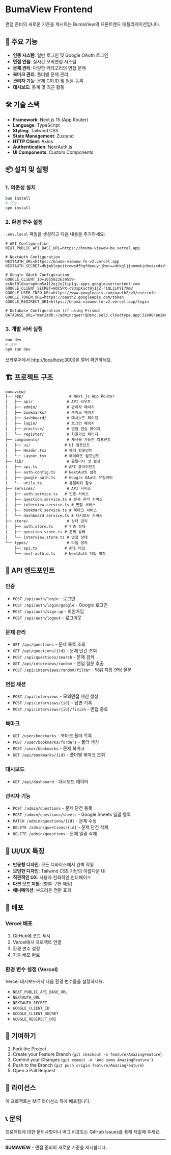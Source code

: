 # BumaView Frontend

면접 준비의 새로운 기준을 제시하는 BumaView의 프론트엔드 애플리케이션입니다.

## 🚀 주요 기능

- **인증 시스템**: 일반 로그인 및 Google OAuth 로그인
- **면접 연습**: 실시간 모의면접 시스템
- **문제 관리**: 다양한 카테고리의 면접 문제
- **북마크 관리**: 폴더별 문제 관리
- **관리자 기능**: 문제 CRUD 및 일괄 등록
- **대시보드**: 통계 및 최근 활동

## 🛠️ 기술 스택

- **Framework**: Next.js 15 (App Router)
- **Language**: TypeScript
- **Styling**: Tailwind CSS
- **State Management**: Zustand
- **HTTP Client**: Axios
- **Authentication**: NextAuth.js
- **UI Components**: Custom Components

## 📦 설치 및 실행

### 1. 의존성 설치

```bash
bun install
# 또는
npm install
```

### 2. 환경 변수 설정

`.env.local` 파일을 생성하고 다음 내용을 추가하세요:

```env
# API Configuration
NEXT_PUBLIC_API_BASE_URL=https://bnuma-viewew-be.vercel.app

# NextAuth Configuration
NEXTAUTH_URL=https://bnuma-viewew-fe-v2.vercel.app
NEXTAUTH_SECRET=dkjmklopuitrewsdfhgfdeeuyjjhm+==dnkgljjnnmmkjnbvzzxdsdfgh

# Google OAuth Configuration
GOOGLE_CLIENT_ID=1055022639559-es8qf9ldooropmnm5a1l2oj1o2tip1qi.apps.googleusercontent.com
GOOGLE_CLIENT_SECRET=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
GOOGLE_USER_INFO_URL=https://www.googleapis.com/oauth2/v3/userinfo
GOOGLE_TOKEN_URL=https://oauth2.googleapis.com/token
GOOGLE_REDIRECT_URI=https://bnuma-viewew-fe-v2.vercel.app/login

# Database Configuration (if using Prisma)
DATABASE_URL="mariadb://admin:qwer!Q@svc.sel3.cloudtype.app:31480/animal"
```

### 3. 개발 서버 실행

```bash
bun dev
# 또는
npm run dev
```

브라우저에서 [http://localhost:3000](http://localhost:3000)을 열어 확인하세요.

## 🏗️ 프로젝트 구조

```
bumaview/
├── app/                    # Next.js App Router
│   ├── api/               # API 라우트
│   ├── admin/             # 관리자 페이지
│   ├── bookmarks/         # 북마크 페이지
│   ├── dashboard/         # 대시보드 페이지
│   ├── login/             # 로그인 페이지
│   ├── practice/          # 면접 연습 페이지
│   └── register/          # 회원가입 페이지
├── components/            # 재사용 가능한 컴포넌트
│   ├── ui/               # UI 컴포넌트
│   ├── Header.tsx        # 헤더 컴포넌트
│   └── Layout.tsx        # 레이아웃 컴포넌트
├── lib/                   # 유틸리티 및 설정
│   ├── api.ts            # API 클라이언트
│   ├── auth-config.ts    # NextAuth 설정
│   ├── google-auth.ts    # Google OAuth 유틸리티
│   └── utils.ts          # 유틸리티 함수
├── services/              # API 서비스
│   ├── auth.service.ts   # 인증 서비스
│   ├── question.service.ts # 문제 관리 서비스
│   ├── interview.service.ts # 면접 서비스
│   ├── bookmark.service.ts # 북마크 서비스
│   └── dashboard.service.ts # 대시보드 서비스
├── store/                 # 상태 관리
│   ├── auth.store.ts     # 인증 상태
│   ├── question.store.ts # 문제 상태
│   └── interview.store.ts # 면접 상태
└── types/                 # 타입 정의
    ├── api.ts            # API 타입
    └── next-auth.d.ts    # NextAuth 타입 확장
```

## 🔧 API 엔드포인트

### 인증
- `POST /api/auth/login` - 로그인
- `POST /api/auth/login/google` - Google 로그인
- `POST /api/auth/sign-up` - 회원가입
- `POST /api/auth/logout` - 로그아웃

### 문제 관리
- `GET /api/questions` - 문제 목록 조회
- `GET /api/questions/{id}` - 문제 단건 조회
- `POST /api/questions/search` - 문제 검색
- `GET /api/interviews/random` - 랜덤 질문 추출
- `POST /api/interviews/random/filter` - 범위 지정 랜덤 질문

### 면접 세션
- `POST /api/interviews` - 모의면접 세션 생성
- `POST /api/interviews/{id}` - 답변 기록
- `POST /api/interviews/{id}/finish` - 면접 종료

### 북마크
- `GET /user/bookmarks` - 북마크 폴더 목록
- `POST /user/bookmarks/forders` - 폴더 생성
- `POST /user/bookmarks` - 문제 북마크
- `GET /api/bookmarks/{id}` - 폴더별 북마크 조회

### 대시보드
- `GET /api/dashboard` - 대시보드 데이터

### 관리자 기능
- `POST /admin/questions` - 문제 단건 등록
- `POST /admin/questions/sheets` - Google Sheets 일괄 등록
- `PATCH /admin/questions/{id}` - 문제 수정
- `DELETE /admin/questions/{id}` - 문제 단건 삭제
- `DELETE /admin/questions` - 문제 일괄 삭제

## 🎨 UI/UX 특징

- **반응형 디자인**: 모든 디바이스에서 완벽 작동
- **모던한 디자인**: Tailwind CSS 기반의 아름다운 UI
- **직관적인 UX**: 사용자 친화적인 인터페이스
- **다크 모드 지원**: (향후 구현 예정)
- **애니메이션**: 부드러운 전환 효과

## 🚀 배포

### Vercel 배포

1. GitHub에 코드 푸시
2. Vercel에서 프로젝트 연결
3. 환경 변수 설정
4. 자동 배포 완료

### 환경 변수 설정 (Vercel)

Vercel 대시보드에서 다음 환경 변수들을 설정하세요:

- `NEXT_PUBLIC_API_BASE_URL`
- `NEXTAUTH_URL`
- `NEXTAUTH_SECRET`
- `GOOGLE_CLIENT_ID`
- `GOOGLE_CLIENT_SECRET`
- `GOOGLE_REDIRECT_URI`

## 🤝 기여하기

1. Fork the Project
2. Create your Feature Branch (`git checkout -b feature/AmazingFeature`)
3. Commit your Changes (`git commit -m 'Add some AmazingFeature'`)
4. Push to the Branch (`git push origin feature/AmazingFeature`)
5. Open a Pull Request

## 📄 라이선스

이 프로젝트는 MIT 라이선스 하에 배포됩니다.

## 📞 문의

프로젝트에 대한 문의사항이나 버그 리포트는 GitHub Issues를 통해 제출해 주세요.

---

**BUMAVIEW** - 면접 준비의 새로운 기준을 제시합니다.